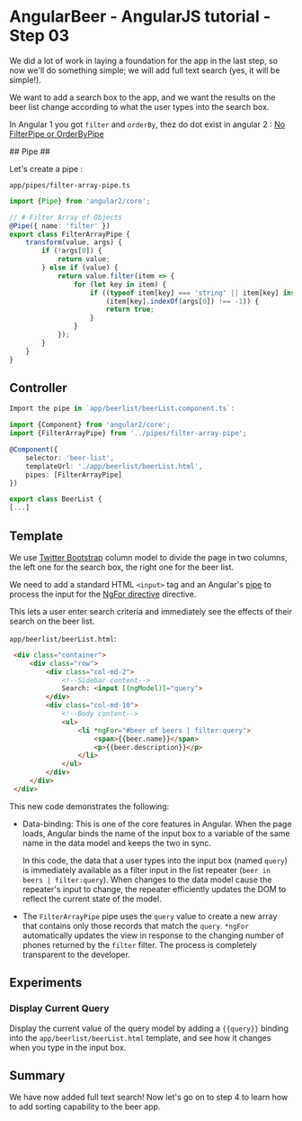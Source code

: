 # AngularBeer - AngularJS tutorial - Step 03 #

We did a lot of work in laying a foundation for the app in the last step, so now we'll do something simple; we will add full text search (yes, it will be simple!).

We want to add a search box to the app, and we want the results on the beer list change according to what the user types into the search box.

In Angular 1 you got `filter` and `orderBy`, thez do dot exist in angular 2 : [No FilterPipe or OrderByPipe](https://angular.io/docs/ts/latest/guide/pipes.html#!#no-filter-pipe)

## Pipe ##

Let's create a pipe :

`app/pipes/filter-array-pipe.ts`

```typescript
import {Pipe} from 'angular2/core';

// # Filter Array of Objects
@Pipe({ name: 'filter' })
export class FilterArrayPipe {
    transform(value, args) {
        if (!args[0]) {
            return value;
        } else if (value) {
            return value.filter(item => {
                for (let key in item) {
                    if ((typeof item[key] === 'string' || item[key] instanceof String) &&
                        (item[key].indexOf(args[0]) !== -1)) {
                        return true;
                    }
                }
            });
        }
    }
}
```

## Controller ##

```typescript
Import the pipe in `app/beerlist/beerList.component.ts`:

import {Component} from 'angular2/core';
import {FilterArrayPipe} from '../pipes/filter-array-pipe';

@Component({
    selector: 'beer-list',
    templateUrl: './app/beerlist/beerList.html',
    pipes: [FilterArrayPipe]
})

export class BeerList {
[...]
```


## Template ##

We use [Twitter Bootstrap](http://getbootstrap.com) column model to divide the page in two columns, the left one for the search box, the right one for the beer  list.

We need to add a standard HTML `<input>` tag and an Angular's [pipe](https://angular.io/docs/ts/latest/guide/pipes.html) to process the input for the [NgFor directive](https://angular.io/docs/ts/latest/api/common/index/NgFor-directive.html) directive.

This lets a user enter search criteria and immediately see the effects of their search on the beer list.

`app/beerlist/beerList.html`:

```html
 <div class="container">
     <div class="row">
         <div class="col-md-2">
             <!--Sidebar content-->
             Search: <input [(ngModel)]="query">
         </div>
         <div class="col-md-10">
             <!--Body content-->
             <ul>
                 <li *ngFor="#beer of beers | filter:query">
                     <span>{{beer.name}}</span>
                     <p>{{beer.description}}</p>
                 </li>
             </ul>
         </div>
     </div>
 </div>
```


This new code demonstrates the following:

* Data-binding: This is one of the core features in Angular. When the page loads, Angular binds the name of the input box to
  a variable of the same name in the data model and keeps the two in sync.

  In this code, the data that a user types into the input box (named `query`) is immediately available as a filter input in the list repeater (`beer in beers | filter:query`). When changes to the data model cause the repeater's input to change, the repeater efficiently updates the DOM to reflect the current state of the model.

* The `FilterArrayPipe` pipe uses the `query` value to create a new array that contains only those records that match the `query`. `*ngFor` automatically updates the view in response to the changing number of phones returned by the `filter` filter. The process is completely transparent to the developer.

## Experiments ##

### Display Current Query ###

Display the current value of the query model by adding a `{{query}}` binding into the `app/beerlist/beerList.html` template, and see how it changes when you type in the input box.

## Summary ##

We have now added full text search! Now let's go on to step 4 to learn how to add sorting capability to the beer app.
